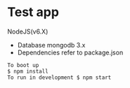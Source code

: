 # Test app

NodeJS(v6.X)

* Database mongodb 3.x
* Dependencies refer to package.json

```
To boot up
$ npm install
To run in development $ npm start
```
